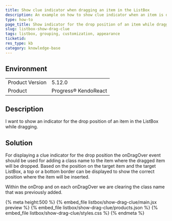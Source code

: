 ```yaml
---
title: Show clue indicator when dragging an item in the ListBox
description: An example on how to show clue indicator when an item is dragged in the ListBox
type: how-to
page_title: Show indicator for the drop position of an item while dragging - KendoReact ListBox
slug: listbox-show-drag-clue
tags: listbox, grouping, customization, appearance
ticketid: 
res_type: kb
category: knowledge-base
---
```


## Environment
<table>
    <tbody>
	    <tr>
	    	<td>Product Version</td>
	    	<td>5.12.0</td>
	    </tr>
	    <tr>
	    	<td>Product</td>
	    	<td>Progress® KendoReact</td>
	    </tr>
    </tbody>
</table>


## Description
I want to show an indicator for the drop position of an item in the ListBox while dragging.

## Solution
For displaying a clue indicator for the drop position the onDragOver event should be used for adding a class name to the item where the dragged item will be dropped. Based on the position on the target item and the target ListBox, a top or a bottom border can be displayed to show the correct position where the item will be inserted. 

Within the onDrop and on each onDragOver we are clearing the class name that was previously added.
 
{% meta height:500 %} 
{% embed_file listbox/show-drag-clue/main.jsx preview %} 
{% embed_file listbox/show-drag-clue/products.json  %} 
{% embed_file listbox/show-drag-clue/styles.css  %} 
{% endmeta %}

